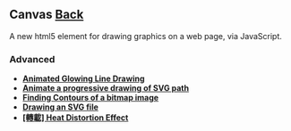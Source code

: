 ## Canvas [Back](./../webgl.md)

A new html5 element for drawing graphics on a web page, via JavaScript.

### Advanced

- [**Animated Glowing Line Drawing**](./line_drawing/line_drawing.md)
- [**Animate a progressive drawing of SVG path**](./animate_drawing_of_svg_path/animate_drawing_of_svg_path.md)
- [**Finding Contours of a bitmap image**](./finding_contours/finding_contours.md)
- [**Drawing an SVG file**](./drawing_an_svg/drawing_an_svg.md)
- [**[轉載] Heat Distortion Effect**](./../../../post/heat_distortion/heat_distortion.md)